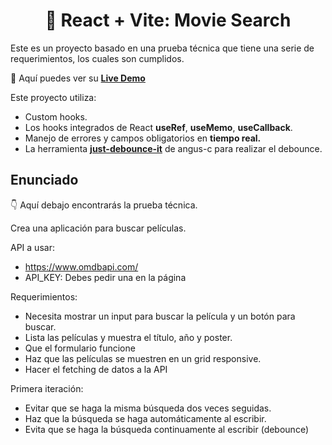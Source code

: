<div align='center'>

# 🍿 React + Vite: Movie Search

</div>

Este es un proyecto basado en una prueba técnica que tiene una serie de requerimientos, los cuales son cumplidos.

🧩 Aquí puedes ver su [**Live Demo**](https://movies-search-abraham.netlify.app/)

Este proyecto utiliza:

- Custom hooks.
- Los hooks integrados de React **useRef**, **useMemo**, **useCallback**.
- Manejo de errores y campos obligatorios en **tiempo real.**
- La herramienta [**just-debounce-it**](https://github.com/angus-c/just#just-debounce-it) de angus-c para realizar el debounce.

## Enunciado

👇 Aquí debajo encontrarás la prueba técnica.

Crea una aplicación para buscar películas.

API a usar:

- https://www.omdbapi.com/
- API_KEY: Debes pedir una en la página

Requerimientos:

- Necesita mostrar un input para buscar la película y un botón para buscar.
- Lista las películas y muestra el título, año y poster.
- Que el formulario funcione
- Haz que las películas se muestren en un grid responsive.
- Hacer el fetching de datos a la API

Primera iteración:

- Evitar que se haga la misma búsqueda dos veces seguidas.
- Haz que la búsqueda se haga automáticamente al escribir.
- Evita que se haga la búsqueda continuamente al escribir (debounce)
